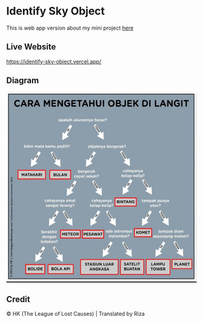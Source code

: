 # Identify Sky Object

This is web app version about my mini project [here](https://github.com/ridlwan17/identifikasi-benda-langit)

## Live Website

<https://identify-sky-object.vercel.app/>

## Diagram

<img src="diagram/diagram.png" width="600px">

## Credit

© HK (The League of Lost Causes) | Translated by Riza

